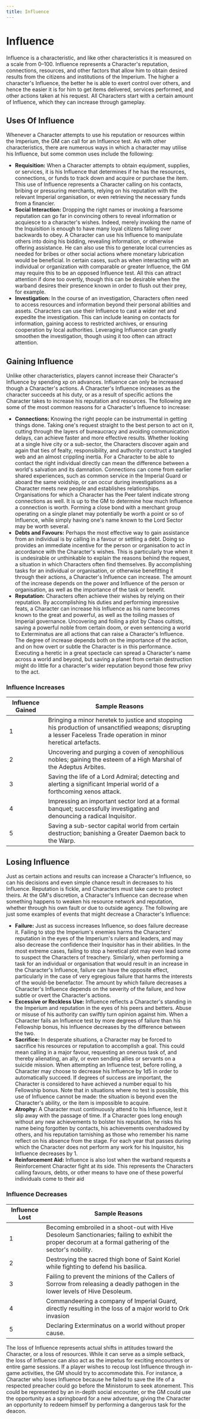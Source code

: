 ```yaml
---
title: Influence
---
```

# Influence

Influence is a characteristic, and like other characteristics it is measured on a scale from 0–100\. Influence represents a Character's reputation, connections, resources, and other factors that allow him to obtain desired results from the citizens and institutions of the Imperium\. The higher a character's Influence, the better he is able to exert control over others, and hence the easier it is for him to get items delivered, services performed, and other actions taken at his request\. All Characters start with a certain amount of Influence, which they can increase through gameplay\.

## Uses Of Influence

Whenever a Character attempts to use his reputation or resources within the Imperium, the GM can call for an Influence test\. As with other characteristics, there are numerous ways in which a character may utilise his Influence, but some common uses include the following:

- __Requisition:__ When a Character attempts to obtain equipment, supplies, or services, it is his Influence that determines if he has the resources, connections, or funds to track down and acquire or purchase the item\. This use of Influence represents a Character calling on his contacts, bribing or pressuring merchants, relying on his reputation with the relevant Imperial organisation, or even retrieving the necessary funds from a financier\. 
- __Social Interaction:__ Dropping the right names or invoking a fearsome reputation can go far in convincing others to reveal information or acquiesce to a character's wishes\. Indeed, merely invoking the name of the Inquisition is enough to have many loyal citizens falling over backwards to obey\. A Character can use his Influence to manipulate others into doing his bidding, revealing information, or otherwise offering assistance\. He can also use this to generate local currencies as needed for bribes or other social actions where monetary lubrication would be beneficial\. In certain cases, such as when interacting with an individual or organization with comparable or greater Influence, the GM may require this to be an opposed Influence test\. All this can attract attention if done too overtly, though this can be desirable when the warband desires their presence known in order to flush out their prey, for example\.
- __Investigation:__ In the course of an investigation, Characters often need to access resources and information beyond their personal abilities and assets\. Characters can use their Influence to cast a wider net and expedite the investigation\. This can include leaning on contacts for information, gaining access to restricted archives, or ensuring cooperation by local authorities\. Leveraging Influence can greatly smoothen the investigation, though using it too often can attract attention\.

## Gaining Influence

Unlike other characteristics, players cannot increase their Character's Influence by spending xp on advances\. Influence can only be increased though a Character's actions\. A Character's Influence increases as the character succeeds at his duty, or as a result of specific actions the Character takes to increase his reputation and resources\. The following are some of the most common reasons for a Character's Influence to increase:

- __Connections:__ Knowing the right people can be instrumental in getting things done\. Taking one's request straight to the best person to act on it, cutting through the layers of bureaucracy and avoiding communication delays, can achieve faster and more effective results\. Whether looking at a single hive city or a sub\-sector, the Characters discover again and again that ties of fealty, responsibility, and authority construct a tangled web and an almost crippling inertia\. For a Character to be able to contact the right individual directly can mean the difference between a world's salvation and its damnation\. Connections can come from earlier shared experiences, such as common service in the Imperial Guard or aboard the same voidship, or can occur during investigations as a Character meets new people and establishes relationships\. Organisations for which a Character has the Peer talent indicate strong connections as well\. It is up to the GM to determine how much Influence a connection is worth\. Forming a close bond with a merchant group operating on a single planet may potentially be worth a point or so of Influence, while simply having one's name known to the Lord Sector may be worth several\.
- __Debts and Favours:__ Perhaps the most effective way to gain assistance from an individual is by calling in a favour or settling a debt\. Doing so provides an immediate incentive for the person or organisation to act in accordance with the Character's wishes\. This is particularly true when it is undesirable or unthinkable to explain the reasons behind the request, a situation in which Characters often find themselves\. By accomplishing tasks for an individual or organisation, or otherwise benefitting it through their actions, a Character's Influence can increase\. The amount of the increase depends on the power and Influence of the person or organisation, as well as the importance of the task or benefit\.
- __Reputation:__ Characters often achieve their wishes by relying on their reputation\. By accomplishing his duties and performing impressive feats, a Character can increase his Influence as his name becomes known to the great and powerful, as well as the toiling masses of Imperial governance\. Uncovering and foiling a plot by Chaos cultists, saving a powerful noble from certain doom, or even sentencing a world to Exterminatus are all actions that can raise a Character's Influence\. The degree of increase depends both on the importance of the action, and on how overt or subtle the Character is in this performance\. Executing a heretic in a great spectacle can spread a Character's name across a world and beyond, but saving a planet from certain destruction might do little for a character's wider reputation beyond those few privy to the act\.

### Influence Increases
__Influence Gained__|__Sample Reasons__
---|---
1|Bringing a minor heretek to justice and stopping his production of unsanctified weapons; disrupting a lesser Faceless Trade operation in minor heretical artefacts\.
2|Uncovering and purging a coven of xenophilious nobles; gaining the esteem of a High Marshal of the Adeptus Arbites\.
3|Saving the life of a Lord Admiral; detecting and alerting a significant Imperial world of a forthcoming xenos attack\.
4|Impressing an important sector lord at a formal banquet; successfully investigating and denouncing a radical Inquisitor\.
5|Saving a sub\-sector capital world from certain destruction; banishing a Greater Daemon back to the Warp\.

## Losing Influence

Just as certain actions and results can increase a Character's Influence, so can his decisions and even simple chance result in decreases to his Influence\. Reputation is fickle, and Characters must take care to protect theirs\. At the GM's discretion, a Character's Influence can decrease when something happens to weaken his resource network and reputation, whether through his own fault or due to outside agency\. The following are just some examples of events that might decrease a Character's Influence:

- __Failure:__ Just as success increases Influence, so does failure decrease it\. Failing to stop the Imperium's enemies harms the Characters' reputation in the eyes of the Imperium's rulers and leaders, and may also decrease the confidence their Inquisitor has in their abilities\. In the most extreme cases, failing to stop a heretical plot may even lead some to suspect the Characters of treachery\. Similarly, when performing a task for an individual or organisation that would result in an increase in the Character's Influence, failure can have the opposite effect, particularly in the case of very egregious failure that harms the interests of the would\-be benefactor\. The amount by which failure decreases a Character's Influence depends on the severity of the failure, and how subtle or overt the Character's actions\.
- __Excessive or Reckless Use:__ Influence reflects a Character's standing in the Imperium and reputation in the eyes of his peers and betters\. Abuse or misuse of his authority can swiftly turn opinion against him\. When a Character fails an Influence test by more degrees of failure than his Fellowship bonus, his Influence decreases by the difference between the two\.
- __Sacrifice:__ In desperate situations, a Character may be forced to sacrifice his resources or reputation to accomplish a goal\. This could mean calling in a major favour, requesting an onerous task of, and thereby alienating, an ally, or even sending allies or servants on a suicide mission\. When attempting an Influence test, before rolling, a Character may choose to decrease his Influence by 1d5 in order to automatically succeed\. If degrees of success are important, the Character is considered to have achieved a number equal to his Fellowship bonus\. Note that in situations where no test is possible, this use of Influence cannot be made: the situation is beyond even the Character's ability, or the item is impossible to acquire\.
- __Atrophy:__ A Character must continuously attend to his Influence, lest it slip away with the passage of time\. If a Character goes long enough without any new achievements to bolster his reputation, he risks his name being forgotten by contacts, his achievements overshadowed by others, and his reputation tarnishing as those who remember his name reflect on his absence from the stage\. For each year that passes during which the Character does not perform any work for his Inquisitor, his Influence decreases by 1\.
- __Reinforcement Aid:__ Influence is also lost when the warband requests a Reinforcement Character fight at its side\. This represents the Characters calling favours, debts, or other means to have one of these powerful individuals come to their aid

### Influence Decreases

__Influence Lost__|__Sample Reasons__
---|---
1|Becoming embroiled in a shoot\-out with Hive Desoleum Sanctionaries; failing to exhibit the proper decorum at a formal gathering of the sector's nobility\.
2|Destroying the sacred thigh bone of Saint Koriel while fighting to defend his basilica\.
3|Failing to prevent the minions of the Callers of Sorrow from releasing a deadly pathogen in the lower levels of Hive Desoleum\.
4|Commandeering a company of Imperial Guard, directly resulting in the loss of a major world to Ork invasion
5|Declaring Exterminatus on a world without proper cause\.

The loss of Influence represents actual shifts in attitudes toward the Character, or a loss of resources\. While it can serve as a simple setback, the loss of Influence can also act as the impetus for exciting encounters or entire game sessions\. If a player wishes to recoup lost Influence through in\-game activities, the GM should try to accommodate this\. For instance, a Character who loses Influence because he failed to save the life of a respected preacher could go before the Ministorum to seek atonement\. This could be represented by an in-depth social encounter, or the GM could use the opportunity as a springboard for a new adventure, giving the Character an opportunity to redeem himself by performing a dangerous task for the deacon.
